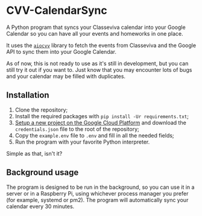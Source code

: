 # CVV-CalendarSync

A Python program that syncs your Classeviva calendar into your Google Calendar so you can have all your events and homeworks in one place.

It uses the [`aiocvv`](https://github.com/Vinchethescript/aiocvv) library to fetch the events from Classeviva and the Google API to sync them into your Google Calendar.

As of now, this is not ready to use as it's still in development, but you can still try it out if you want to. Just know that you may encounter lots of bugs and your calendar may be filled with duplicates.

## Installation
1. Clone the repository;
2. Install the required packages with `pip install -Ur requirements.txt`;
3. [Setup a new project on the Google Cloud Platform](https://developers.google.com/calendar/api/quickstart/python) and download the `credentials.json` file to the root of the repository;
5. Copy the `example.env` file to `.env` and fill in all the needed fields;
6. Run the program with your favorite Python interpreter.

Simple as that, isn't it?

## Background usage
The program is designed to be run in the background, so you can use it in a server or in a Raspberry Pi, using whichever process manager you prefer (for example, systemd or pm2). The program will automatically sync your calendar every 30 minutes.